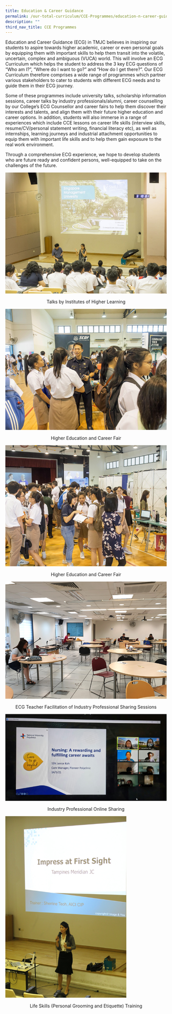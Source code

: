 ```yaml
---
title: Education & Career Guidance
permalink: /our-total-curriculum/CCE-Programmes/education-n-career-guidance/
description: ""
third_nav_title: CCE Programmes
---
```

Education and Career Guidance (ECG) in TMJC believes in inspiring our students to aspire towards higher academic, career or even personal goals by equipping them with important skills to help them transit into the volatile, uncertain, complex and ambiguous (VUCA) world. This will involve an ECG Curriculum which helps the student to address the 3 key ECG questions of “Who am I?”, “Where do I want to go?” and “How do I get there?”. Our ECG Curriculum therefore comprises a wide range of programmes which partner various stakeholders to cater to students with different ECG needs and to guide them in their ECG journey.  
  
Some of these programmes include university talks, scholarship information sessions, career talks by industry professionals/alumni, career counselling by our College’s ECG Counsellor and career fairs to help them discover their interests and talents, and align them with their future higher education and career options. In addition, students will also immerse in a range of experiences which include CCE lessons on career life skills (interview skills, resume/CV/personal statement writing, financial literacy etc), as well as internships, learning journeys and industrial attachment opportunities to equip them with important life skills and to help them gain exposure to the real work environment.  

Through a comprehensive ECG experience, we hope to develop students who are future ready and confident persons, well-equipped to take on the challenges of the future.

![](/images/TMJC-CCP_ECG_01.jpeg)
<center>Talks by Institutes of Higher Learning</center>

![](/images/TMJC-CCP_ECG_02.jpeg)

<center>Higher Education and Career Fair</center>

![](/images/TMJC-CCP_ECG_03.jpeg)
<center>Higher Education and Career Fair</center>

![](/images/TMJC-CCP_ECG_04.jpeg)
<center>ECG Teacher Facilitation of Industry Professional Sharing Sessions</center>

![](/images/TMJC-CCP_ECG_05.jpeg)
<center>Industry Professional Online Sharing</center>

<img src="/images/TMJC-CCP_ECG_06.jpeg" 
     style="width:75%">
<center>Life Skills (Personal Grooming and Etiquette) Training</center>